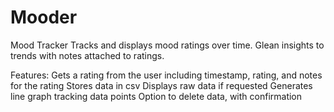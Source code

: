 # Mooder
Mood Tracker
Tracks and displays mood ratings over time. Glean insights to trends with notes attached to ratings.

Features:
  Gets a rating from the user including timestamp, rating, and notes for the rating
  Stores data in csv
  Displays raw data if requested
  Generates line graph tracking data points
  Option to delete data, with confirmation
